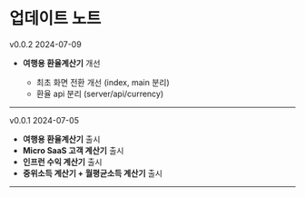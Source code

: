 # 업데이트 노트

<div class="flex items-center justify-between">
    <span>v0.0.2</span> <span class="text-xs text-gray-400">2024-07-09</span>
</div>

- **여행용 환율계산기** 개선

  - 최초 화면 전환 개선 (index, main 분리)
  - 환율 api 분리 (server/api/currency)

<hr class="mt-0 mb-3">

<div class="flex items-center justify-between">
    <span>v0.0.1</span> <span class="text-xs text-gray-400">2024-07-05</span>
</div>

- **여행용 환율계산기** 출시
- **Micro SaaS 고객 계산기** 출시
- **인프런 수익 계산기** 출시
- **중위소득 계산기 + 월평균소득 계산기** 출시

<hr class="mt-0 mb-3">
